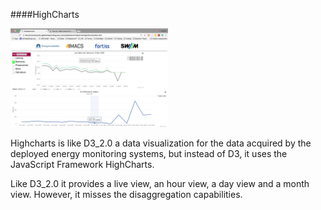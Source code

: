 ####HighCharts

<img src="https://github.com/Lauenburg/fortiss/blob/master/HighCharts/Screenshots/Bildschirmfoto 2018-05-02 um 11.09.20.png" style="width:50%" >


Highcharts is like D3_2.0 a data visualization for the data acquired by the deployed energy monitoring systems, but instead of D3, it uses the JavaScript Framework HighCharts.

Like D3_2.0 it provides a live view, an hour view, a day view and a month view. However, it misses the disaggregation capabilities.
